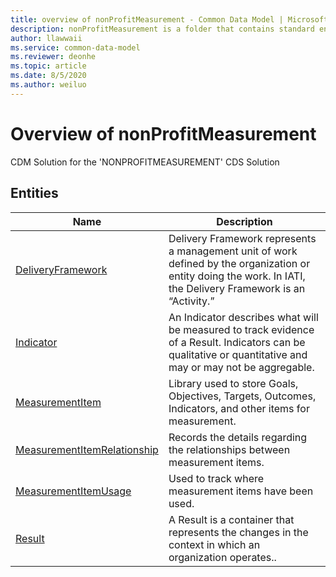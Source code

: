 ```yaml
---
title: overview of nonProfitMeasurement - Common Data Model | Microsoft Docs
description: nonProfitMeasurement is a folder that contains standard entities related to the Common Data Model.
author: llawwaii
ms.service: common-data-model
ms.reviewer: deonhe
ms.topic: article
ms.date: 8/5/2020
ms.author: weiluo
---
```


# Overview of nonProfitMeasurement

CDM Solution for the 'NONPROFITMEASUREMENT' CDS Solution  

## Entities

|Name|Description|
|---|---|
|[DeliveryFramework](DeliveryFramework.md)|Delivery Framework represents a management unit of work defined by the organization or entity doing the work. In IATI, the Delivery Framework is an “Activity.”|
|[Indicator](Indicator.md)|An Indicator describes what will be measured to track evidence of a Result. Indicators can be qualitative or quantitative and may or may not be aggregable.|
|[MeasurementItem](MeasurementItem.md)|Library used to store Goals, Objectives, Targets, Outcomes, Indicators, and other items for measurement.|
|[MeasurementItemRelationship](MeasurementItemRelationship.md)|Records the details regarding the relationships between measurement items.|
|[MeasurementItemUsage](MeasurementItemUsage.md)|Used to track where measurement items have been used.|
|[Result](Result.md)|A Result is a container that represents the changes in the context in which an organization operates..|
